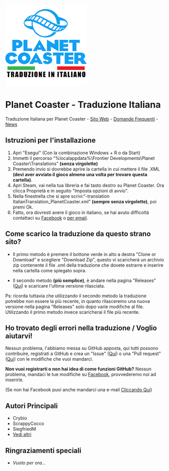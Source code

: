 ![Logo](logo.png)
# Planet Coaster - Traduzione Italiana
Traduzione Italiana per Planet Coaster - [Sito Web](http://traduzioneplanetcoaster.it) - [Domande Frequenti](https://traduzioneplanetcoaster.altervista.org/italiano/faq/) - [News](http://news.traduzioneplanetcoaster.it)

## Istruzioni per l'installazione
1. Apri "Esegui" (Con la combinazione Windows + R o da Start)
1. Immetti il percorso “%localappdata%\Frontier Developments\Planet Coaster\Translations” **(senza virgolette)**
1. Premendo invio si dovrebbe aprire la cartella in cui mettere il file .XML **(devi aver avviato il gioco almeno una volta per trovare questa cartella)**.
1. Apri Steam, vai nella tua libreria e fai tasto destro su Planet Coaster. Ora clicca Proprietà e in seguito "Imposta opzioni di avvio". 
1. Nella finestrella che si apre scrivi:“-translation ItalianTranslation_PlanetCoaster.xml” **(sempre senza virgolette)**, poi premi Ok.
1. Fatto, ora dovresti avere il gioco in italiano, se hai avuto difficoltà contattaci su [Facebook](https://www.facebook.com/PlanetCoasterInItaliano/) o [per email](mailto:traduzioneplanetcoaster@altervista.org?subject=Traduzione%20Planet%20Coaster).

## Come scarico la traduzione da questo strano sito?
* Il primo metodo è premere il bottone verde in alto a destra "Clone or Download" e scegliere "Download Zip", questo vi scaricherà un archivio zip contenente il file .xml della traduzione che dovete estrarre e inserire nella cartella come spiegato sopra.

* Il secondo metodo **(più semplice)**, è andare nella pagina "Releases" ([Qui](https://github.com/ScrappyCocco/PlanetCoasterItalian/releases)) e scaricare l'ultima versione rilasciata.

Ps: ricorda tuttavia che utilizzando il secondo metodo la traduzione potrebbe non essere la più recente, in quanto rilasceremo una nuova versione nella pagina "Releases" solo dopo varie modifiche al file. Utilizzando il primo metodo invece scaricherai il file più recente.

## Ho trovato degli errori nella traduzione / Voglio aiutarvi!
Nessun problema, l'abbiamo messa su GitHub apposta, qui tutti possono contribuire, registrati a GitHub e crea un "Issue" ([Qui](https://github.com/ScrappyCocco/PlanetCoasterItalian/issues)) o una "Pull request"([Qui](https://github.com/ScrappyCocco/PlanetCoasterItalian/pulls)) con le modifiche che vuoi mandarci.

**Non vuoi registrarti o non hai idea di come funzioni GitHub?** 
Nessun problema, mandaci le tue modifiche su [Facebook](https://www.facebook.com/PlanetCoasterInItaliano/), provvederemo noi ad inserirle.

(Se non hai Facebook puoi anche mandarci una e-mail  [Cliccando Qui](mailto:traduzioneplanetcoaster@altervista.org?subject=Traduzione%20Planet%20Coaster))

## Autori Principali
* Crybio
* ScrappyCocco
* SiegfriedM
* [Vedi altri](https://github.com/ScrappyCocco/PlanetCoasterItalian/graphs/contributors)

## Ringraziamenti speciali
* *Vuoto per ora...*
